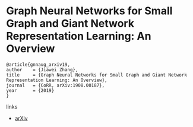 # Graph Neural Networks for Small Graph and Giant Network Representation Learning: An Overview

```
@article{gnnaug_arxiv19,
author    = {Jiawei Zhang},
title     = {Graph Neural Networks for Small Graph and Giant Network Representation Learning: An Overview},
journal   = {CoRR, arXiv:1908.00187},
year      = {2019}
}
```

links
- [arXiv](https://arxiv.org/abs/1908.00187)
